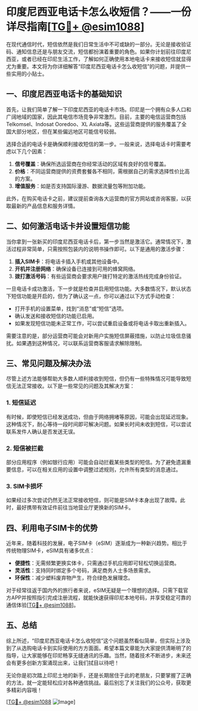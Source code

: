 # 印度尼西亚电话卡怎么收短信？——一份详尽指南[[TG💪+ @esim1088](https://t.me/s/esim1088)]

在现代通信时代，短信依然是我们日常生活中不可或缺的一部分。无论是接收验证码、通知信息还是与朋友交流，短信都扮演着重要的角色。如果你计划前往印度尼西亚，或者已经在印尼生活工作，了解如何正确使用本地电话卡来接收短信就显得尤为重要。本文将为你详细解答“印度尼西亚电话卡怎么收短信”的问题，并提供一些实用的小贴士。

## 一、印度尼西亚电话卡的基础知识

首先，让我们简单了解一下印度尼西亚的电话卡市场。印尼是一个拥有众多人口和广阔地域的国家，因此其电信市场竞争非常激烈。目前，主要的电信运营商包括Telkomsel、Indosat Ooredoo、XL Axiata等。这些运营商提供的服务覆盖了全国大部分地区，但在某些偏远地区可能信号较弱。

选择合适的电话卡是确保顺利接收短信的第一步。一般来说，选择电话卡时需要考虑以下几个因素：

1. **信号覆盖**：确保所选运营商在你经常活动的区域有良好的信号覆盖。
2. **价格**：不同运营商提供的资费套餐各不相同，需根据自己的需求选择性价比高的方案。
3. **增值服务**：如是否支持国际漫游、数据流量包等附加功能。

此外，在购买电话卡之前，建议提前查询各大运营商的官方网站或咨询客服，以获取最新的产品信息和服务详情。

## 二、如何激活电话卡并设置短信功能

当你拿到一张新买的印度尼西亚电话卡后，第一步当然是激活它。通常情况下，激活过程非常简单，只需按照包装内的说明书操作即可。以下是通用的激活步骤：

1. **插入SIM卡**：将电话卡插入手机或其他设备中。
2. **开机并注册网络**：确保设备已连接到可用的蜂窝网络。
3. **拨打激活号码**：有些运营商会要求用户拨打特定的激活热线完成身份验证。

一旦电话卡成功激活，下一步就是检查并启用短信功能。大多数情况下，默认状态下短信功能是开启的，但为了确认这一点，你可以通过以下方式手动检查：

- 打开手机的设置菜单，找到“消息”或“短信”选项。
- 确认发送和接收短信的功能已启用。
- 如果发现短信功能未正常工作，可以尝试重启设备或将电话卡取出重新插入。

需要注意的是，部分运营商可能会对新用户实施短信屏蔽措施，以防止垃圾信息骚扰。如果遇到这种情况，可以联系运营商客服请求解除限制。

## 三、常见问题及解决办法

尽管上述方法能够帮助大多数人顺利接收到短信，但仍有一些特殊情况可能导致短信无法正常接收。以下是一些常见的问题及其解决方案：

### 1. 短信延迟

有时候，即使短信已经发送成功，但由于网络拥堵等原因，可能会出现延迟现象。这种情况下，耐心等待一段时间即可解决问题。如果长时间未收到短信，可以尝试联系发件人确认是否发送无误。

### 2. 短信被拦截

部分应用程序（例如银行应用）可能会自动拦截某些类型的短信。为了避免遗漏重要信息，可以在相关应用的设置中调整过滤规则，允许所有类型的消息通过。

### 3. SIM卡损坏

如果经过多次尝试仍然无法正常接收短信，则可能是SIM卡本身出现了故障。此时，最好携带有效证件前往当地营业厅更换新的SIM卡。

## 四、利用电子SIM卡的优势

近年来，随着科技的发展，电子SIM卡（eSIM）逐渐成为一种新兴趋势。相比于传统物理SIM卡，eSIM具有诸多优点：

- **便捷性**：无需频繁更换实体卡，只需通过手机应用即可轻松切换运营商。
- **灵活性**：支持同时绑定多个号码，满足商务人士多场景需求。
- **环保性**：减少塑料废弃物产生，符合绿色发展理念。

对于经常往返于国内外的旅行者来说，eSIM无疑是一个理想的选择。只需下载官方APP并按照指引完成注册流程，就能快速获得印尼本地号码，并享受稳定可靠的通信体验[[TG💪+ @esim1088](https://t.me/s/esim1088)]。

## 五、总结

综上所述，“印度尼西亚电话卡怎么收短信”这个问题虽然看似简单，但实际上涉及到了从选购电话卡到实际使用的方方面面。希望本篇文章能为大家提供清晰明了的指导，让大家能够在印尼畅享无缝通讯的乐趣。当然，随着技术不断进步，未来还会有更多创新方案涌现出来，让我们拭目以待吧！

无论你是初次踏上印尼土地的新手，还是长期居住于此的老朋友，只要掌握了正确的方法，就一定能轻松应对各种通信挑战。最后别忘了关注我们的公众号，获取更多精彩内容哦！

[[TG💪+ @esim1088](https://t.me/s/esim1088) ![Image](https://i.postimg.cc/4NQfJmqS/Snipaste-2025-05-13-00-14-12.png)]